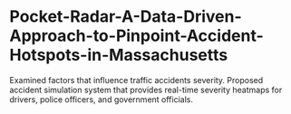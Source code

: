 # Pocket-Radar-A-Data-Driven-Approach-to-Pinpoint-Accident-Hotspots-in-Massachusetts
Examined factors that influence traffic accidents severity. Proposed accident simulation system that provides real-time severity heatmaps for drivers, police officers, and government officials.
